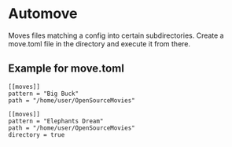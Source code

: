 # Automove
Moves files matching a config into certain subdirectories.
Create a move.toml file in the directory and execute it from there.

## Example for move.toml
```
[[moves]]
pattern = "Big Buck"
path = "/home/user/OpenSourceMovies"

[[moves]]
pattern = "Elephants Dream"
path = "/home/user/OpenSourceMovies"
directory = true
```
